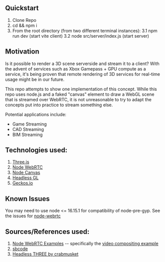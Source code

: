 ## Quickstart

1. Clone Repo
2. cd && npm i
3. From the root directory (from two different terminal instances):
   3.1 npm run dev (start vite client)
   3.2 node src/server/index.js (start server)

## Motivation

Is it possible to render a 3D scene serverside and stream it to a client? With the advent of services such as Xbox Gamepass + GPU compute as a service, it's being proven that remote rendering of 3D services for real-time usage might be in our future.

This repo attempts to show one implementation of this concept. While this repo uses node.js and a faked "canvas" element to draw a WebGL scene that is streamed over WebRTC, it is not unreasonable to try to adapt the concepts put into practice to stream something else.

Potential applications include:

- Game Streaming
- CAD Streaming
- BIM Streaming

## Technologies used:

1. [Three.js](https://github.com/mrdoob/three.js/)
2. [Node WebRTC](https://github.com/node-webrtc/node-webrtc)
3. [Node Canvas](https://github.com/Automattic/node-canvas)
4. [Headless GL](https://github.com/stackgl/headless-gl)
5. [Geckos.io](https://github.com/geckosio/geckos.io)

## Known Issues

You may need to use node <= 16.15.1 for compatibility of node-pre-gyp. See the issues for [node-webrtc](https://github.com/node-webrtc/node-webrtc/issues)

## Sources/References used:

1. [Node WebRTC Examples](https://github.com/node-webrtc/node-webrtc-examples) -- specifically the [video compositing example](https://github.com/node-webrtc/node-webrtc-examples/tree/master/examples/video-compositing)
2. [sbcode](https://sbcode.net/threejs/ssr-branch/)
3. [Headless THREE by crabmusket](https://gist.github.com/crabmusket/b164c9b9d3c43db9bddbfb83afde0319)
